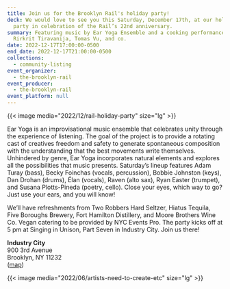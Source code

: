 ```yaml
---
title: Join us for the Brooklyn Rail's holiday party!
deck: We would love to see you this Saturday, December 17th, at our holiday
  party in celebration of the Rail’s 22nd anniversary.
summary: Featuring music by Ear Yoga Ensemble and a cooking performance by
  Rirkrit Tiravanija, Tomas Vu, and co.
date: 2022-12-17T17:00:00-0500
end_date: 2022-12-17T21:00:00-0500
collections:
  - community-listing
event_organizer:
  - the-brooklyn-rail
event_producer:
  - the-brooklyn-rail
event_platform: null
---
```

{{< image media="2022/12/rail-holiday-party" size="lg" >}}

Ear Yoga is an improvisational music ensemble that celebrates unity through the experience of listening. The goal of the project is to provide a rotating cast of creatives freedom and safety to generate spontaneous composition with the understanding that the best movements write themselves. Unhindered by genre, Ear Yoga incorporates natural elements and explores all the possibilities that music presents. Saturday’s lineup features Adam Turay (bass), Becky Foinchas (vocals, percussion), Bobbie Johnston (keys), Dan Drohan (drums), Élan (vocals), Raven (alto sax), Ryan Easter (trumpet), and Susana Plotts-Pineda (poetry, cello). Close your eyes, which way to go? Just use your ears, and you will know!

We’ll have refreshments from Two Robbers Hard Seltzer, Hiatus Tequila, Five Boroughs Brewery, Fort Hamilton Distillery, and Moore Brothers Wine Co. Vegan catering to be provided by NYC Events Pro. The party kicks off at 5 pm at Singing in Unison, Part Seven in Industry City. Join us there!

**Industry City**\
900 3rd Avenue\
Brooklyn, NY 11232\
([map](https://goo.gl/maps/953wyU1UCFuWMyRJ7))

{{< image media="2022/06/artists-need-to-create-etc" size="lg" >}}